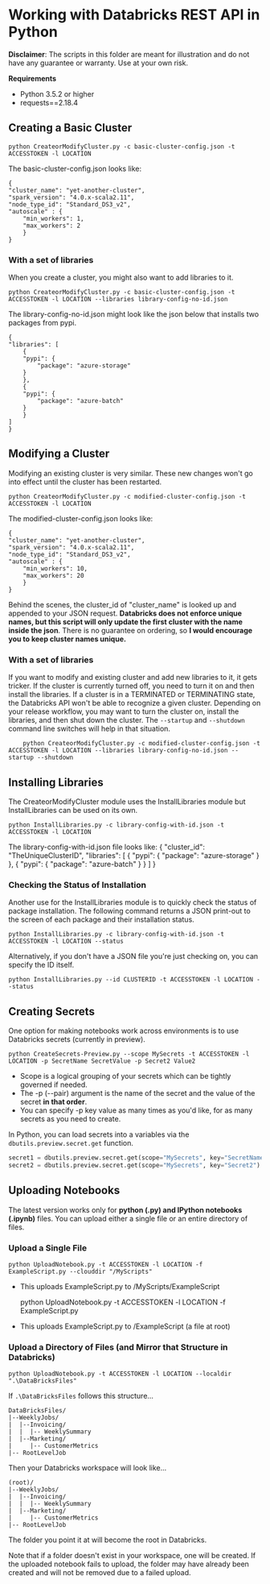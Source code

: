 # Working with Databricks REST API in Python

**Disclaimer**: The scripts in this folder are meant for illustration and do not have any guarantee or warranty.  Use at your own risk.

**Requirements**
* Python 3.5.2 or higher
* requests==2.18.4

## Creating a Basic Cluster

    python CreateorModifyCluster.py -c basic-cluster-config.json -t ACCESSTOKEN -l LOCATION

The basic-cluster-config.json looks like:

    {
    "cluster_name": "yet-another-cluster",
    "spark_version": "4.0.x-scala2.11",
    "node_type_id": "Standard_DS3_v2",
    "autoscale" : {
        "min_workers": 1,
        "max_workers": 2
        }
    }

### With a set of libraries

When you create a cluster, you might also want to add libraries to it.

    python CreateorModifyCluster.py -c basic-cluster-config.json -t ACCESSTOKEN -l LOCATION --libraries library-config-no-id.json

The library-config-no-id.json might look like the json below that installs two packages from pypi.

    {
    "libraries": [
        {
        "pypi": {
            "package": "azure-storage"
        }
        },
        {
        "pypi": {
            "package": "azure-batch"
        }
        }
    ]
    }


## Modifying a Cluster

Modifying an existing cluster is very similar.  These new changes won't go into effect until the cluster has been restarted.

    python CreateorModifyCluster.py -c modified-cluster-config.json -t ACCESSTOKEN -l LOCATION

The modified-cluster-config.json looks like:

    {
    "cluster_name": "yet-another-cluster",
    "spark_version": "4.0.x-scala2.11",
    "node_type_id": "Standard_DS3_v2",
    "autoscale" : {
        "min_workers": 10,
        "max_workers": 20
        }
    }

Behind the scenes, the cluster_id of "cluster_name" is looked up and appended to your JSON request.  **Databricks does not enforce unique names, but this script will only update the first cluster with the name inside the json**.  There is no guarantee on ordering, so **I would encourage you to keep cluster names unique.**

### With a set of libraries

If you want to modify and existing cluster and add new libraries to it, it gets tricker.  If the cluster is currently turned off, you need to turn it on and then install the libraries.  If a cluster is in a TERMINATED or TERMINATING state, the Databricks API won't be able to recognize a given cluster.  Depending on your release workflow, you may want to turn the cluster on, install the libraries, and then shut down the cluster.  The `--startup` and `--shutdown` command line switches will help in that situation.

        python CreateorModifyCluster.py -c modified-cluster-config.json -t ACCESSTOKEN -l LOCATION --libraries library-config-no-id.json --startup --shutdown


## Installing Libraries

The CreateorModifyCluster module uses the InstallLibraries module but InstallLibraries can be used on its own.

    python InstallLibraries.py -c library-config-with-id.json -t ACCESSTOKEN -l LOCATION

The library-config-with-id.json file looks like:
    {
    "cluster_id": "TheUniqueClusterID",
    "libraries": [
        {
        "pypi": {
            "package": "azure-storage"
        }
        },
        {
        "pypi": {
            "package": "azure-batch"
        }
        }
    ]
    }

### Checking the Status of Installation

Another use for the InstallLibraries module is to quickly check the status of package installation.  The following command returns a JSON print-out to the screen of each package and their installation status.

    python InstallLibraries.py -c library-config-with-id.json -t ACCESSTOKEN -l LOCATION --status

Alternatively, if you don't have a JSON file you're just checking on, you can specify the ID itself.

    python InstallLibraries.py --id CLUSTERID -t ACCESSTOKEN -l LOCATION --status

## Creating Secrets

One option for making notebooks work across environments is to use Databricks secrets (currently in preview).

    python CreateSecrets-Preview.py --scope MySecrets -t ACCESSTOKEN -l LOCATION -p SecretName SecretValue -p Secret2 Value2

* Scope is a logical grouping of your secrets which can be tightly governed if needed.
* The -p (--pair) argument is the name of the secret and the value of the secret **in that order**.
* You can specify -p key value as many times as you'd like, for as many secrets as you need to create.

In Python, you can load secrets into a variables via the `dbutils.preview.secret.get` function.

```python
secret1 = dbutils.preview.secret.get(scope="MySecrets", key="SecretName")
secret2 = dbutils.preview.secret.get(scope="MySecrets", key="Secret2")
```

## Uploading Notebooks

The latest version works only for **python (.py) and IPython notebooks (.ipynb)** files.  You can upload either a single file or an entire directory of files.

### Upload a Single File

    python UploadNotebook.py -t ACCESSTOKEN -l LOCATION -f ExampleScript.py --clouddir "/MyScripts"

* This uploads ExampleScript.py to /MyScripts/ExampleScript

    python UploadNotebook.py -t ACCESSTOKEN -l LOCATION -f ExampleScript.py

* This uploads ExampleScript.py to /ExampleScript (a file at root)

### Upload a Directory of Files (and Mirror that Structure in Databricks)

    python UploadNotebook.py -t ACCESSTOKEN -l LOCATION --localdir ".\DataBricksFiles"

If `.\DataBricksFiles` follows this structure...

    DataBricksFiles/
    |--WeeklyJobs/
    |  |--Invoicing/
    |  |  |-- WeeklySummary
    |  |--Marketing/
    |     |-- CustomerMetrics
    |-- RootLevelJob

Then your Databricks workspace will look like...

    (root)/
    |--WeeklyJobs/
    |  |--Invoicing/
    |  |  |-- WeeklySummary
    |  |--Marketing/
    |     |-- CustomerMetrics
    |-- RootLevelJob

The folder you point it at will become the root in Databricks.

Note that if a folder doesn't exist in your workspace, one will be created.  If the uploaded notebook fails to upload, the folder may have already been created and will not be removed due to a failed upload.
